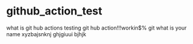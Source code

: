 # github_action_test

what is git hub actions
testing git hub action!!!workin$%
git
what is your name
xyzbajsnknj
ghjgiuui
bjhjk

